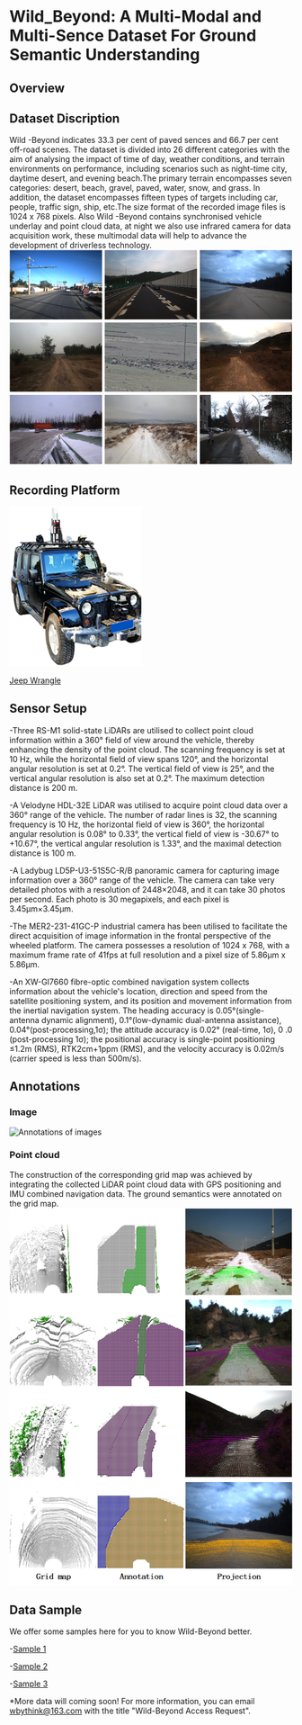 # Wild_Beyond: A Multi-Modal and Multi-Sence Dataset For Ground Semantic Understanding
## Overview

## Dataset Discription
Wild -Beyond indicates 33.3 per cent of paved sences and 66.7 per cent off-road scenes. The dataset is divided into 26 different categories with the aim of analysing the impact of time of day, weather conditions, and terrain environments on performance, including scenarios such as night-time city, daytime desert, and evening beach.The primary terrain encompasses seven categories: desert, beach, gravel, paved, water, snow, and grass. In addition, the dataset encompasses fifteen types of targets including car, people, traffic sign, ship, etc.The size format of the recorded image files is 1024 x 768 pixels. Also Wild -Beyond contains synchronised vehicle underlay and point cloud data, at night we also use infrared camera for data acquisition work, these multimodal data will help to advance the development of driverless technology.
![Example Image](images/introduction.png "These are example images of Wild-Beyond")

## Recording Platform
![Data collection car](images/car.png "Recording Platform")

[Jeep Wrangle](https://www.jeep.com/wrangler.html "The official website of Jeep Wrangle")

## Sensor Setup
-Three RS-M1 solid-state LiDARs are utilised to collect point cloud information within a 360° field of view around the vehicle, thereby enhancing the density of the point cloud. The scanning frequency is set at 10 Hz, while the horizontal field of view spans 120°, and the horizontal angular resolution is set at 0.2°. The vertical field of view is 25°, and the vertical angular resolution is also set at 0.2°. The maximum detection distance is 200 m.

-A Velodyne HDL-32E LiDAR was utilised to acquire point cloud data over a 360° range of the vehicle. The number of radar lines is 32, the scanning frequency is 10 Hz, the horizontal field of view is 360°, the horizontal angular resolution is 0.08° to 0.33°, the vertical field of view is -30.67° to +10.67°, the vertical angular resolution is 1.33°, and the maximal detection distance is 100 m.

-A Ladybug LD5P-U3-51S5C-R/B panoramic camera for capturing image information over a 360° range of the vehicle. The camera can take very detailed photos with a resolution of 2448×2048, and it can take 30 photos per second. Each photo is 30 megapixels, and each pixel is 3.45μm×3.45μm.

-The MER2-231-41GC-P industrial camera has been utilised to facilitate the direct acquisition of image information in the frontal perspective of the wheeled platform. The camera possesses a resolution of 1024 x 768, with a maximum frame rate of 41fps at full resolution and a pixel size of 5.86μm x 5.86μm.

-An XW-GI7660 fibre-optic combined navigation system collects information about the vehicle's location, direction and speed from the satellite positioning system, and its position and movement information from the inertial navigation system. The heading accuracy is 0.05°(single-antenna dynamic alignment), 0.1°(low-dynamic dual-antenna assistance), 0.04°(post-processing,1σ); the attitude accuracy is 0.02° (real-time, 1σ), 0 .0 (post-processing 1σ); the positional accuracy is single-point positioning ≤1.2m (RMS), RTK2cm+1ppm (RMS), and the velocity accuracy is 0.02m/s (carrier speed is less than 500m/s).

## Annotations
### Image

![Annotations of images]()

### Point cloud
The construction of the corresponding grid map was achieved by integrating the collected LiDAR point cloud data with GPS positioning and IMU combined navigation data. The ground semantics were annotated on the grid map.
![Annotations of point cloud](images/语义标注.png)

## Data Sample
We offer some samples here for you to know Wild-Beyond better.

-[Sample 1]()

-[Sample 2]()

-[Sample 3]()

*More data will coming soon! For more information, you can email [wbythink@163.com](wbythink@163.com) with the title "Wild-Beyond Access Request".




